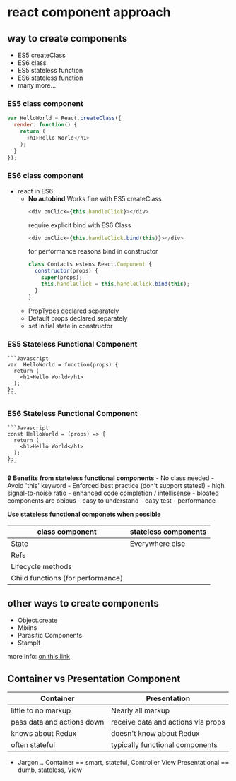 # react component approach #

## way to create components ##
- ES5 createClass
- ES6 class
- ES5 stateless function
- ES6 stateless function
- many more...

### ES5 class component ###

  ```Javascript
  var HelloWorld = React.createClass({
    render: function() {
      return (
        <h1>Hello World</h1>
      );
    }
  });
  ```

### ES6 class component ###
- react in ES6
  - **No autobind**
    Works fine with ES5 createClass
    ```Javascript
    <div onClick={this.handleClick}></div>
    ```
    require explicit bind with ES6 Class
    ```Javascript
    <div onClick={this.handleClick.bind(this)}></div>
    ```
    for performance reasons bind in constructor
    ```Javascript
    class Contacts estens React.Component {
      constructor(props) {
        super(props);
        this.handleClick = this.handleClick.bind(this);
      }
    }
    ```
  - PropTypes declared separately
  - Default props declared separately
  - set initial state in constructor

### ES5 Stateless Functional Component ###

    ```Javascript
    var  HelloWorld = function(props) {
      return (
        <h1>Hello World</h1>
      );
    };
    ```

### ES6 Stateless Functional Component ###

    ```Javascript
    const HelloWorld = (props) => {
      return (
        <h1>Hello World</h1>
      );
    };
    ```

  **9 Benefits from stateless functional components**
      - No class needed
      - Avoid 'this' keyword
      - Enforced best practice (don't support states!) 
      - high signal-to-noise ratio
      - enhanced code completion / intellisense
      - bloated components are obious
      - easy to understand
      - easy test
      - performance
  
  **Use stateless functional componets when possible**
  
|  class component | stateless components  |
|---|---|
|  State | Everywhere else |
|  Refs | |
|  Lifecycle methods | |
|  Child functions (for performance) | |

## other ways to create components ##
- Object.create
- Mixins
- Parasitic Components
- StampIt

more info: [on this link](bit.ly/react-define-component)

## Container vs Presentation Component ##

|  Container | Presentation  |
|---|---|
|  little to no markup | Nearly all markup |
|  pass data and actions down | receive data and actions via props |
| knows about Redux | doesn't know about Redux |
| often stateful | typically functional components |

  - Jargon ..
  Container == smart, stateful, Controller View
  Presentational == dumb, stateless, View
